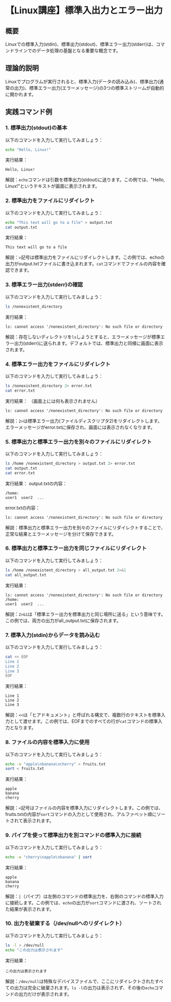# 【Linux講座】標準入出力とエラー出力

## 概要
Linuxでの標準入力(stdin)、標準出力(stdout)、標準エラー出力(stderr)は、コマンドラインでのデータ処理の基盤となる重要な概念です。

## 理論的説明
Linuxでプログラムが実行されると、標準入力(データの読み込み)、標準出力(通常の出力)、標準エラー出力(エラーメッセージ)の3つの標準ストリームが自動的に開かれます。

## 実践コマンド例

### 1. 標準出力(stdout)の基本

以下のコマンドを入力して実行してみましょう：

```bash
echo "Hello, Linux!"
```

実行結果：
```
Hello, Linux!
```

解説：`echo`コマンドは引数を標準出力(stdout)に送ります。この例では、"Hello, Linux!"というテキストが画面に表示されます。

### 2. 標準出力をファイルにリダイレクト

以下のコマンドを入力して実行してみましょう：

```bash
echo "This text will go to a file" > output.txt
cat output.txt
```

実行結果：
```
This text will go to a file
```

解説：`>`記号は標準出力をファイルにリダイレクトします。この例では、echoの出力がoutput.txtファイルに書き込まれます。`cat`コマンドでファイルの内容を確認できます。

### 3. 標準エラー出力(stderr)の確認

以下のコマンドを入力して実行してみましょう：

```bash
ls /nonexistent_directory
```

実行結果：
```
ls: cannot access '/nonexistent_directory': No such file or directory
```

解説：存在しないディレクトリを`ls`しようとすると、エラーメッセージが標準エラー出力(stderr)に送られます。デフォルトでは、標準出力と同様に画面に表示されます。

### 4. 標準エラー出力をファイルにリダイレクト

以下のコマンドを入力して実行してみましょう：

```bash
ls /nonexistent_directory 2> error.txt
cat error.txt
```

実行結果：
（画面上には何も表示されません）

```
ls: cannot access '/nonexistent_directory': No such file or directory
```

解説：`2>`は標準エラー出力(ファイルディスクリプタ2)をリダイレクトします。エラーメッセージがerror.txtに保存され、画面には表示されなくなります。

### 5. 標準出力と標準エラー出力を別々のファイルにリダイレクト

以下のコマンドを入力して実行してみましょう：

```bash
ls /home /nonexistent_directory > output.txt 2> error.txt
cat output.txt
cat error.txt
```

実行結果：
output.txtの内容：
```
/home:
user1  user2  ...
```

error.txtの内容：
```
ls: cannot access '/nonexistent_directory': No such file or directory
```

解説：標準出力と標準エラー出力を別々のファイルにリダイレクトすることで、正常な結果とエラーメッセージを分けて保存できます。

### 6. 標準出力と標準エラー出力を同じファイルにリダイレクト

以下のコマンドを入力して実行してみましょう：

```bash
ls /home /nonexistent_directory > all_output.txt 2>&1
cat all_output.txt
```

実行結果：
```
ls: cannot access '/nonexistent_directory': No such file or directory
/home:
user1  user2  ...
```

解説：`2>&1`は「標準エラー出力を標準出力と同じ場所に送る」という意味です。この例では、両方の出力がall_output.txtに保存されます。

### 7. 標準入力(stdin)からデータを読み込む

以下のコマンドを入力して実行してみましょう：

```bash
cat << EOF
Line 1
Line 2
Line 3
EOF
```

実行結果：
```
Line 1
Line 2
Line 3
```

解説：`<<`は「ヒアドキュメント」と呼ばれる構文で、複数行のテキストを標準入力として渡せます。この例では、EOFまでのすべての行が`cat`コマンドの標準入力となります。

### 8. ファイルの内容を標準入力に使用

以下のコマンドを入力して実行してみましょう：

```bash
echo -e "apple\nbanana\ncherry" > fruits.txt
sort < fruits.txt
```

実行結果：
```
apple
banana
cherry
```

解説：`<`記号はファイルの内容を標準入力にリダイレクトします。この例では、fruits.txtの内容が`sort`コマンドの入力として使用され、アルファベット順にソートされて表示されます。

### 9. パイプを使って標準出力を別コマンドの標準入力に接続

以下のコマンドを入力して実行してみましょう：

```bash
echo -e "cherry\napple\nbanana" | sort
```

実行結果：
```
apple
banana
cherry
```

解説：`|`（パイプ）は左側のコマンドの標準出力を、右側のコマンドの標準入力に接続します。この例では、`echo`の出力が`sort`コマンドに渡され、ソートされた結果が表示されます。

### 10. 出力を破棄する（/dev/nullへのリダイレクト）

以下のコマンドを入力して実行してみましょう：

```bash
ls -l > /dev/null
echo "この出力は表示されます"
```

実行結果：
```
この出力は表示されます
```

解説：`/dev/null`は特殊なデバイスファイルで、ここにリダイレクトされたすべての出力は完全に破棄されます。`ls -l`の出力は表示されず、その後の`echo`コマンドの出力だけが表示されます。
